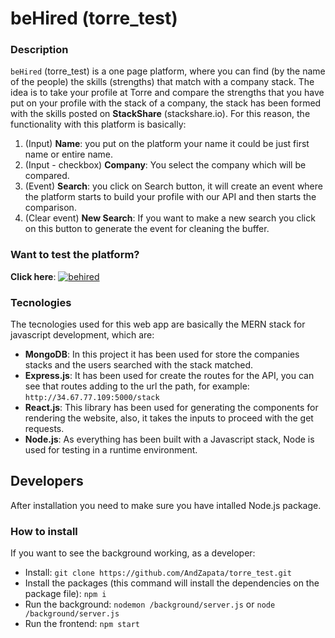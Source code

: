 # beHired (torre_test)


### Description

`beHired` (torre_test) is a one page platform, where you can find (by the name of the people) the skills (strengths) that match with a company stack. The idea is to take your profile at Torre and compare the strengths that you have put on your profile with the stack of a company, the stack has been formed with the skills posted on **StackShare** (stackshare.io). For this reason, the functionality with this platform is basically:

1. (Input) **Name**: you put on the platform your name it could be just first name or entire name.
2. (Input - checkbox) **Company**: You select the company which will be compared.
3. (Event) **Search**: you click on Search button, it will create an event where the platform starts to build your profile with our API and then starts the comparison.
4. (Clear event) **New Search**: If you want to make a new search you click on this button to generate the event for cleaning the buffer.

### Want to test the platform?

**Click here**:
[![behired](https://i.imgur.com/6Mt1hzp.png)](http://34.67.77.109/#/)

### Tecnologies

The tecnologies used for this web app are basically the MERN stack for javascript development, which are:

- **MongoDB**: In this project it has been used for store the companies stacks and the users searched with the stack matched.
- **Express.js**: It has been used for create the routes for the API, you can see that routes adding to the url the path, for example: `http://34.67.77.109:5000/stack`
- **React.js**: This library has been used for generating the components for rendering the website, also, it takes the inputs to proceed with the get requests.
- **Node.js**: As everything has been built with a Javascript stack, Node is used for testing in a runtime environment.

## Developers

After installation you need to make sure you have intalled Node.js package.

### How to install

If you want to see the background working, as a developer:

- Install: `git clone https://github.com/AndZapata/torre_test.git`
- Install the packages (this command will install the dependencies on the package file): `npm i`
- Run the background: `nodemon /background/server.js` or `node /background/server.js`
- Run the frontend: `npm start`
